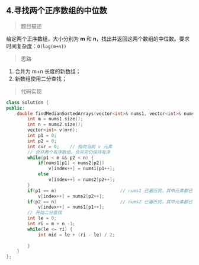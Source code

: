 ## 4.寻找两个正序数组的中位数



> 题目描述

给定两个正序数组，大小分别为 **m** 和 **n**，找出并返回这两个数组的中位数。要求时间复杂度：`O(log(m+n))`



> 思路

1. 合并为 m+n 长度的新数组；
2. 新数组使用二分查找；



> 代码实现

```c++
class Solution {
public:
    double findMedianSortedArrays(vector<int>& nums1, vector<int>& nums2) {
		int m = nums1.size();
        int n = nums2.size();
        vector<int> v(m+n);
        int p1 = 0;
        int p2 = 0;
        int cur = 0;    // 指向当前 v 元素
        // 合并两个有序数组，合并完仍保持有序
        while(p1 < m && p2 < n) {
            if(nums1[p1] < nums2[p2])
                v[index++] = nums1[p1++];
            else
                v[index++] = nums2[p2++];
        }
        if(p1 == m)                        // nums1 已遍历完，其中元素都已拷贝至 v
            v[index++] = nums2[p2++];
        if(p2 == n)                        // nums2 已遍历完，其中元素都已拷贝至 v
            v[index++] = nums1[p1++];
        // 开始二分查找
        int le = 0;
        int ri = m + n -1;
        while(le <= ri) {
            int mid = le + (ri - le) / 2;
            
        }
    }
};
```
